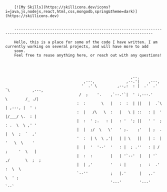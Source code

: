 

        [![My Skills](https://skillicons.dev/icons?i=java,js,nodejs,react,html,css,mongodb,spring&theme=dark)](https://skillicons.dev) 
        
        
        ------------------------------------------------------------------------------------------------------------------------------------                                                                                             
        
        Hello, this is a place for some of the code I have written. I am currently working on several projects, and will have more to add 
        soon.
        Feel free to reuse anything here, or reach out with any questions! 

                                                            
                                                       

                                                            ,--.                           
                                       ,---,              ,--.'|    ,---,                  
                                      '  .' \         ,--,:  : |  .'  .' `\          ,---, 
                                     /  ;    '.    ,`--.'`|  ' :,---.'     \        /_ ./| 
                                    :  :       \   |   :  :  | ||   |  .`\  | ,---, |  ' : 
                                    :  |   /\   \  :   |   \ | ::   : |  '  |/___/ \.  : | 
                                    |  :  ' ;.   : |   : '  '; ||   ' '  ;  : .  \  \ ,' ' 
                                    |  |  ;/  \   \'   ' ;.    ;'   | ;  .  |  \  ;  `  ,' 
                                    '  :  | \  \ ,'|   | | \   ||   | :  |  '   \  \    '  
                                    |  |  '  '--'  '   : |  ; .''   : | /  ;     '  \   |  
                                    |  :  :        |   | '`--'  |   | '` ,/       \  ;  ;  
                                    |  | ,'        '   : |      ;   :  .'          :  \  \ 
                                    `--''          ;   |.'      |   ,.'             \  ' ; 
                                                   '---'        '---'                `--`  







        

                                     
                          
           
